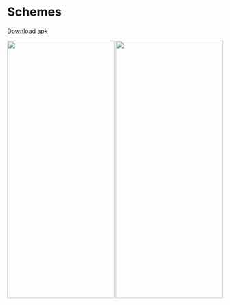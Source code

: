 # Schemes
<a href="" class="button big">Download apk</a>

<div>
<img src="https://user-images.githubusercontent.com/83761752/174844844-32c7ab8a-56e6-403b-87a2-a1421e262cf9.jpg" align="left" width="250" height="600"/>
<img src="https://user-images.githubusercontent.com/83761752/174846692-53d7de28-900f-4aa6-bf90-b999d0415364.jpg" align="center" width="250" height="600"/>
<!-- <img src="https://user-images.githubusercontent.com/83761752/174846734-057acd4c-fb06-4c28-b3d3-e9e44bfeb375.jpg" width="200"/>
<img src="https://user-images.githubusercontent.com/83761752/174846762-7b1cde5f-0431-4847-bc70-f143c37a41b5.jpg" width="200"/>
<img src="https://user-images.githubusercontent.com/83761752/174846960-454e5e7a-da7d-46ae-a513-cb3e68b9b34b.jpg" width="200"/>
<img src="https://user-images.githubusercontent.com/83761752/174846793-2f925975-d1c1-46ec-a59c-a27ded02167a.jpg" width="200"/>
<img src="https://user-images.githubusercontent.com/83761752/174847010-5e5c770f-fb15-4c1a-932c-d5c08f582f78.jpg" width="200"/> -->
</div>
